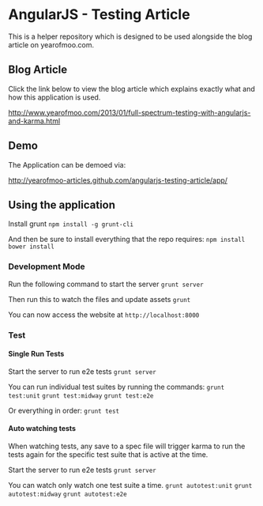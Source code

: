 
# AngularJS - Testing Article
This is a helper repository which is designed to be used alongside the blog article on yearofmoo.com.

## Blog Article
Click the link below to view the blog article which explains exactly what and how this application is used.

http://www.yearofmoo.com/2013/01/full-spectrum-testing-with-angularjs-and-karma.html

## Demo
The Application can be demoed via:

http://yearofmoo-articles.github.com/angularjs-testing-article/app/

## Using the application

Install grunt
`npm install -g grunt-cli`

And then be sure to install everything that the repo requires:
`npm install`
`bower install`

### Development Mode

Run the following command to start the server
`grunt server`

Then run this to watch the files and update assets
`grunt`

You can now access the website at
`http://localhost:8000`

### Test

#### Single Run Tests

Start the server to run e2e tests
`grunt server`

You can run individual test suites by running the commands:
`grunt test:unit`
`grunt test:midway`
`grunt test:e2e`

Or everything in order:
`grunt test`


#### Auto watching tests
When watching tests, any save to a spec file will trigger karma to run the tests again
for the specific test suite that is active at the time.

Start the server to run e2e tests
`grunt server`

You can watch only watch one test suite a time.
`grunt autotest:unit`
`grunt autotest:midway`
`grunt autotest:e2e`